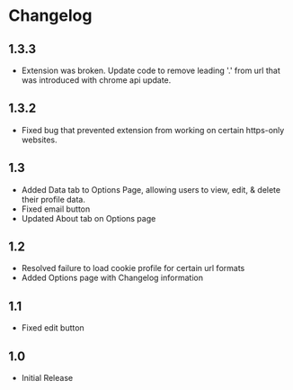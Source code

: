 # Changelog
## 1.3.3
- Extension was broken. Update code to remove leading '.' from url that was introduced with chrome api update.

## 1.3.2
- Fixed bug that prevented extension from working on certain https-only websites.

## 1.3
- Added Data tab to Options Page, allowing users to view, edit, & delete their profile data.
- Fixed email button
- Updated About tab on Options page

## 1.2
- Resolved failure to load cookie profile for certain url formats
- Added Options page with Changelog information

## 1.1
- Fixed edit button

## 1.0
- Initial Release
